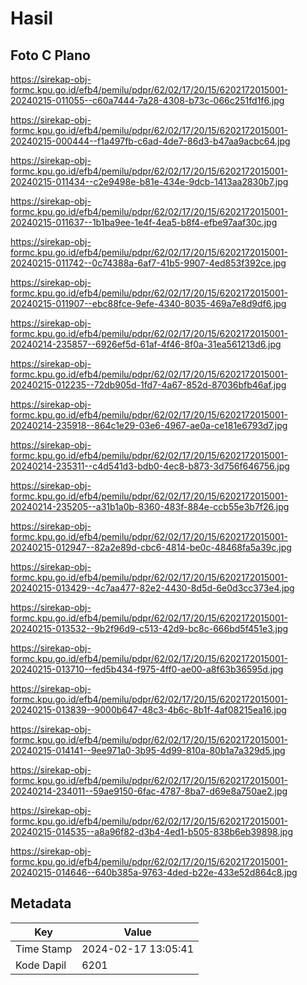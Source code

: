 # Hasil

## Foto C Plano

https://sirekap-obj-formc.kpu.go.id/efb4/pemilu/pdpr/62/02/17/20/15/6202172015001-20240215-011055--c60a7444-7a28-4308-b73c-066c251fd1f6.jpg

https://sirekap-obj-formc.kpu.go.id/efb4/pemilu/pdpr/62/02/17/20/15/6202172015001-20240215-000444--f1a497fb-c6ad-4de7-86d3-b47aa9acbc64.jpg

https://sirekap-obj-formc.kpu.go.id/efb4/pemilu/pdpr/62/02/17/20/15/6202172015001-20240215-011434--c2e9498e-b81e-434e-9dcb-1413aa2830b7.jpg

https://sirekap-obj-formc.kpu.go.id/efb4/pemilu/pdpr/62/02/17/20/15/6202172015001-20240215-011637--1b1ba9ee-1e4f-4ea5-b8f4-efbe97aaf30c.jpg

https://sirekap-obj-formc.kpu.go.id/efb4/pemilu/pdpr/62/02/17/20/15/6202172015001-20240215-011742--0c74388a-6af7-41b5-9907-4ed853f392ce.jpg

https://sirekap-obj-formc.kpu.go.id/efb4/pemilu/pdpr/62/02/17/20/15/6202172015001-20240215-011907--ebc88fce-9efe-4340-8035-469a7e8d9df6.jpg

https://sirekap-obj-formc.kpu.go.id/efb4/pemilu/pdpr/62/02/17/20/15/6202172015001-20240214-235857--6926ef5d-61af-4f46-8f0a-31ea561213d6.jpg

https://sirekap-obj-formc.kpu.go.id/efb4/pemilu/pdpr/62/02/17/20/15/6202172015001-20240215-012235--72db905d-1fd7-4a67-852d-87036bfb46af.jpg

https://sirekap-obj-formc.kpu.go.id/efb4/pemilu/pdpr/62/02/17/20/15/6202172015001-20240214-235918--864c1e29-03e6-4967-ae0a-ce181e6793d7.jpg

https://sirekap-obj-formc.kpu.go.id/efb4/pemilu/pdpr/62/02/17/20/15/6202172015001-20240214-235311--c4d541d3-bdb0-4ec8-b873-3d756f646756.jpg

https://sirekap-obj-formc.kpu.go.id/efb4/pemilu/pdpr/62/02/17/20/15/6202172015001-20240214-235205--a31b1a0b-8360-483f-884e-ccb55e3b7f26.jpg

https://sirekap-obj-formc.kpu.go.id/efb4/pemilu/pdpr/62/02/17/20/15/6202172015001-20240215-012947--82a2e89d-cbc6-4814-be0c-48468fa5a39c.jpg

https://sirekap-obj-formc.kpu.go.id/efb4/pemilu/pdpr/62/02/17/20/15/6202172015001-20240215-013429--4c7aa477-82e2-4430-8d5d-6e0d3cc373e4.jpg

https://sirekap-obj-formc.kpu.go.id/efb4/pemilu/pdpr/62/02/17/20/15/6202172015001-20240215-013532--9b2f96d9-c513-42d9-bc8c-666bd5f451e3.jpg

https://sirekap-obj-formc.kpu.go.id/efb4/pemilu/pdpr/62/02/17/20/15/6202172015001-20240215-013710--fed5b434-f975-4ff0-ae00-a8f63b36595d.jpg

https://sirekap-obj-formc.kpu.go.id/efb4/pemilu/pdpr/62/02/17/20/15/6202172015001-20240215-013839--9000b647-48c3-4b6c-8b1f-4af08215ea16.jpg

https://sirekap-obj-formc.kpu.go.id/efb4/pemilu/pdpr/62/02/17/20/15/6202172015001-20240215-014141--9ee971a0-3b95-4d99-810a-80b1a7a329d5.jpg

https://sirekap-obj-formc.kpu.go.id/efb4/pemilu/pdpr/62/02/17/20/15/6202172015001-20240214-234011--59ae9150-6fac-4787-8ba7-d69e8a750ae2.jpg

https://sirekap-obj-formc.kpu.go.id/efb4/pemilu/pdpr/62/02/17/20/15/6202172015001-20240215-014535--a8a96f82-d3b4-4ed1-b505-838b6eb39898.jpg

https://sirekap-obj-formc.kpu.go.id/efb4/pemilu/pdpr/62/02/17/20/15/6202172015001-20240215-014646--640b385a-9763-4ded-b22e-433e52d864c8.jpg


## Metadata

| Key        | Value               |
| ---------- | ------------------- |
| Time Stamp | 2024-02-17 13:05:41 |
| Kode Dapil | 6201                |



